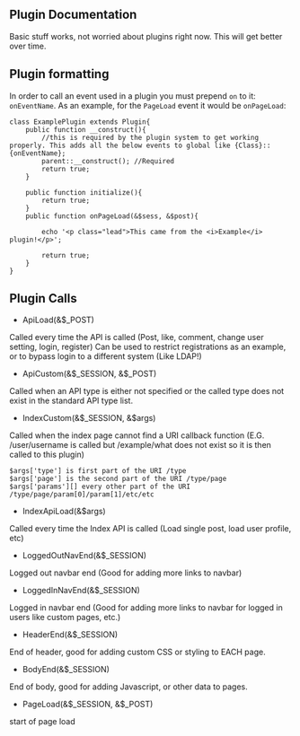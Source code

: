 ## Plugin Documentation

Basic stuff works, not worried about plugins right now. This will get better over time.

## Plugin formatting

In order to call an event used in a plugin you must prepend `on` to it: `onEventName`.
As an example, for the `PageLoad` event it would be `onPageLoad`:

```
class ExamplePlugin extends Plugin{
	public function __construct(){
		//this is required by the plugin system to get working properly. This adds all the below events to global like {Class}::{onEventName};
		parent::__construct(); //Required
		return true;
	}
	
	public function initialize(){
		return true;
	}
	public function onPageLoad(&$sess, &$post){
		
		echo '<p class="lead">This came from the <i>Example</i> plugin!</p>';
		
		return true;
	}
}
```

## Plugin Calls

- ApiLoad(&$_POST)

Called every time the API is called (Post, like, comment, change user setting, login, register) Can be used to restrict registrations as an example, or to bypass login to a different system (Like LDAP!)

- ApiCustom(&$_SESSION, &$_POST)

Called when an API type is either not specified or the called type does not exist in the standard API type list.

- IndexCustom(&$_SESSION, &$args)

Called when the index page cannot find a URI callback function (E.G. /user/username is called but /example/what does not exist so it is then called to this plugin)
	
	$args['type'] is first part of the URI /type
	$args['page'] is the second part of the URI /type/page
	$args['params'][] every other part of the URI /type/page/param[0]/param[1]/etc/etc

- IndexApiLoad(&$args)

Called every time the Index API is called (Load single post, load user profile, etc)

- LoggedOutNavEnd(&$_SESSION)

Logged out navbar end (Good for adding more links to navbar)

- LoggedInNavEnd(&$_SESSION)

Logged in navbar end (Good for adding more links to navbar for logged in users like custom pages, etc.)

- HeaderEnd(&$_SESSION)

End of header, good for adding custom CSS or styling to EACH page.

- BodyEnd(&$_SESSION)

End of body, good for adding Javascript, or other data to pages.

- PageLoad(&$_SESSION, &$_POST)

start of page load